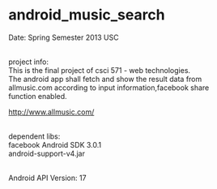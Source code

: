 android_music_search
====================

Date: Spring Semester 2013 USC <br/><br/>

project info:<br/>
  This is the final project of csci 571 - web technologies.<br/>
  The android app shall fetch and show the result data from <br/>
  allmusic.com according to input information,facebook share<br/>
  function enabled.<br/>
  
  http://www.allmusic.com/<br/><br/>
  
dependent libs:<br/>
  facebook Android SDK 3.0.1<br/>
  android-support-v4.jar<br/><br/>

Android API Version: 17<br/>
  
  
